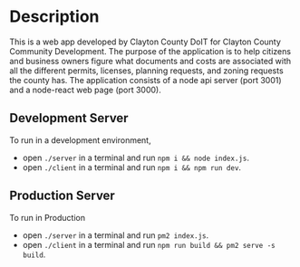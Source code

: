 # Description
This is a web app developed by Clayton County DoIT for Clayton County Community Development.
The purpose of the application is to help citizens and business owners figure what documents and 
costs are associated with all the different permits, licenses, planning requests, and zoning requests the county has. The application consists of a node api server (port 3001) and a node-react web page (port 3000).
    
## Development Server
To run in a development environment, 
- open `./server` in a terminal and run `npm i && node index.js`.  
- open `./client` in a terminal and run `npm i && npm run dev`.

## Production Server
To run in Production
- open `./server` in a terminal and run `pm2 index.js`.  
- open `./client` in a terminal and run `npm run build && pm2 serve -s build`.
